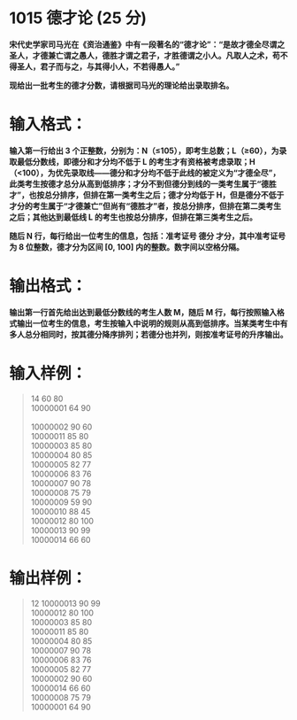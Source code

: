 # 1015 德才论 (25 分)
__宋代史学家司马光在《资治通鉴》中有一段著名的“德才论”：“是故才德全尽谓之圣人，才德兼亡谓之愚人，德胜才谓之君子，才胜德谓之小人。凡取人之术，苟不得圣人，君子而与之，与其得小人，不若得愚人。”__

__现给出一批考生的德才分数，请根据司马光的理论给出录取排名。__

# 输入格式：
__输入第一行给出 3 个正整数，分别为：N（≤10​5​​），即考生总数；L（≥60），为录取最低分数线，即德分和才分均不低于 L 的考生才有资格被考虑录取；H（<100），为优先录取线——德分和才分均不低于此线的被定义为“才德全尽”，此类考生按德才总分从高到低排序；才分不到但德分到线的一类考生属于“德胜才”，也按总分排序，但排在第一类考生之后；德才分均低于 H，但是德分不低于才分的考生属于“才德兼亡”但尚有“德胜才”者，按总分排序，但排在第二类考生之后；其他达到最低线 L 的考生也按总分排序，但排在第三类考生之后。__

__随后 N 行，每行给出一位考生的信息，包括：准考证号 德分 才分，其中准考证号为 8 位整数，德才分为区间 [0, 100] 内的整数。数字间以空格分隔。__
# 输出格式：
__输出第一行首先给出达到最低分数线的考生人数 M，随后 M 行，每行按照输入格式输出一位考生的信息，考生按输入中说明的规则从高到低排序。当某类考生中有多人总分相同时，按其德分降序排列；若德分也并列，则按准考证号的升序输出。__

# 输入样例：
>14 60 80 <br />
10000001 64 90 <br />   
10000002 90 60 <br />
10000011 85 80 <br />
10000003 85 80 <br />
10000004 80 85 <br />
10000005 82 77 <br />
10000006 83 76 <br />
10000007 90 78 <br />
10000008 75 79 <br />
10000009 59 90 <br />
10000010 88 45 <br />
10000012 80 100 <br />
10000013 90 99 <br />
10000014 66 60 <br />
# 输出样例：
>12
10000013 90 99 <br /> 
10000012 80 100 <br />
10000003 85 80 <br /> 
10000011 85 80 <br />
10000004 80 85 <br />
10000007 90 78 <br />
10000006 83 76 <br />
10000005 82 77 <br />
10000002 90 60 <br />
10000014 66 60 <br />
10000008 75 79 <br />
10000001 64 90 <br />
